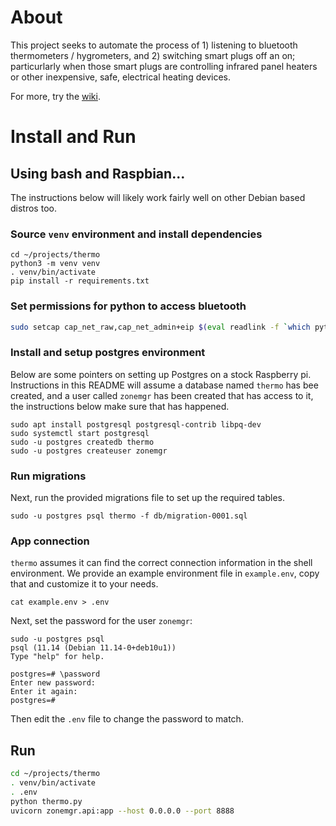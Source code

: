 # About
This project seeks to automate the process of 1) listening to bluetooth thermometers / hygrometers, and 2)
switching smart plugs off an on; particurlarly when those smart plugs are controlling infrared panel heaters
or other inexpensive, safe, electrical heating devices. 

For more, try the [wiki](https://github.com/kylehodgson/thermo/wiki).

# Install and Run

## Using bash and Raspbian...
The instructions below will likely work fairly well on other Debian based distros too. 
### Source `venv` environment and install dependencies
```
cd ~/projects/thermo
python3 -m venv venv
. venv/bin/activate
pip install -r requirements.txt
```

### Set permissions for python to access bluetooth
```bash
sudo setcap cap_net_raw,cap_net_admin+eip $(eval readlink -f `which python3`)
```

### Install and setup postgres environment
Below are some pointers on setting up Postgres on a stock Raspberry pi. Instructions in this README will assume a database named `thermo` has bee created, and a user called `zonemgr` has been created that has access to it, the instructions below make sure that has happened.
```
sudo apt install postgresql postgresql-contrib libpq-dev
sudo systemctl start postgresql
sudo -u postgres createdb thermo
sudo -u postgres createuser zonemgr
```

### Run migrations
Next, run the provided migrations file to set up the required tables. 
```
sudo -u postgres psql thermo -f db/migration-0001.sql
```

### App connection
`thermo` assumes it can find the correct connection information in the shell environment. We provide an example environment file in `example.env`, copy that and customize it to your needs.

```
cat example.env > .env
```

Next, set the password for the user `zonemgr`:
```
sudo -u postgres psql
psql (11.14 (Debian 11.14-0+deb10u1))
Type "help" for help.

postgres=# \password
Enter new password: 
Enter it again: 
postgres=# 
```

Then edit the `.env` file to change the password to match.

## Run
```bash
cd ~/projects/thermo
. venv/bin/activate
. .env
python thermo.py
uvicorn zonemgr.api:app --host 0.0.0.0 --port 8888
```
